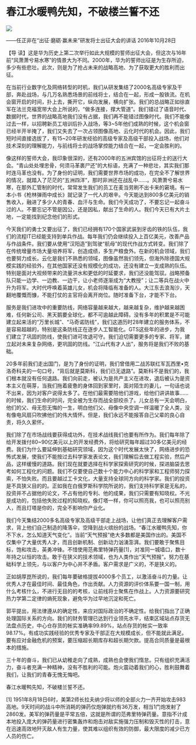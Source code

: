 # 春江水暖鸭先知，不破楼兰誓不还
<img class="pv" src="https://api.visitor.plantree.me/visitor-badge/pv?namespace=plantree.me&key=renzhengfei-speeches/春江水暖鸭先知不破楼兰誓不还.md">


——任正非在“出征·磨砺·赢未来”研发将士出征大会的讲话
2016年10月28日



【导  读】这是华为历史上第二次举行如此大规模的誓师出征大会，但这次与16年前“风萧萧兮易水寒”的情景大为不同。2000年，华为的誓师出征是为生存所迫，多少有些悲壮。此次，则是为了抢占未来的战略高地、为了获取更大的胜利而出征。



 在当前行业数字化及网络转型的时机，我们从研发集结了2000名高级专家及干部，奔赴战场，与几万名熟悉场景的前线将士，结合在一起，形成一股铁流。在机会窗开启的时间，扑上去，撕开它，纵向发展，横向扩张。我们的总战略正如徐直军在法兰克福宽带大会上所说的，“做多连接，撑大管道”。我们错过了语音时代、数据时代，世界的战略高地我们没有占据，我们再不能错过图像时代。我们不能像过去一样，以招聘新员工培训后扑入战场，等3~5年他们成熟的时候，这个机会窗已经半开半掩了，我们又失去了一次占领图像高地、云化时代的机会。因此，我们短时间直接选拔了，有15~20年研发经验的高级专家及高级干部投入战场，他们对技术深刻的理解能力，与前线将士的战场掌控能力结合在一起，一定会胜利的。

像这样的誓师大会，我印象很深的，还有2000年的五洲宾馆的出征将士的送行大会。“青山处处埋忠骨，何须马革裹尸还”的大标语，充满了一种悲壮，其实我们那时连马革也没有。为了身份的证明，我们需要世界市场的成功，在完全不了解世界的情况，就踏入了茫茫的“五洲四洋”，那时非洲还在战乱中……。风萧萧兮易水寒，在那外汇管制的时代，常常发生我们的员工在麦当劳刷不出卡来的窘境。有一本小书《枪林弹雨中成长》就记录了一代人的艰辛。今天能达到800多亿美元的销售收入，融进了多少人的青春、血汗与生命。我们今天成功了，不要忘记一起奋斗过的人。不要忘记不管是因公，还是因私，献出了生命的人。我们今天已有大片土地，一定能找到纪念他们的形式。

今天我们的勇士又要出征了，我们已经拥有170个国家武装到牙齿的铁的队伍，我们的流程IT已经能支持到单兵作战。每年我们仍会继续投入上百亿美元，改善产品与作战条件。我们要从使用“汉阳造”到驾驶“航母”的现代作战方式转变。我们除了在传统增量市场大量培养将军，创造成绩，多生产粮食外。在新的机会领域，我们也要努力成长。云化是我们不熟悉的领域，图像虽然我们领先，但海外除德国大规模实践的经验外，在其他国家还没有规模化的成功，还没有建立一支成熟的队伍。特别是面对大视频带来的流量洪水和更低的时延要求，我们还没能驾驭。战略预备队只能一边学、一边教、一边干，让小老师逐渐成为“大教授”；让二等兵在战火中升为将军。大时代呼唤着英雄儿女，机会将降临有准备的人。大江东去浪淘沙，天翻地覆慨而慷，不能打仗的主官将会离开岗位。随时准备下台，才能不下台。

服务是我们进攻中的重要防线，网络容量越来越大，越来越复杂，维护越来越困难，任何新公司、黑天鹅要全球化，都不可逾越此障碍。没有多年的积累是不可能建立起来活的“万里长城”、“马奇诺防线”，我们这道历时28年建立的服务体系，不是容易超越的，特别是这条防线正在逐步人工智能化。GTS这些年的进步，为我们建立了巩固的防线，使我们进可攻退可守。我们迫切需要更多的专家、将军，建立起对未来复杂网络，更巩固的防线。“江山代有才人出”，服务将是我们不败的基础。

20多年前我们走出国门，是为了身份的证明，我们曾借用二战苏联红军瓦西里•克洛奇科夫的一句口号，“背后就是莫斯科，我们已无退路”。莫斯科不是我们的，我们根本就没有任何退路。我们向前走，被认为是共产主义在进攻，退后被认为是资本主义在萌芽，当我们拖着疲惫的身体回到家里时，面对陌生的妻儿，一句话也说不出来，因为对客户说得太多了。在他们最需要陪他们游戏，给他们讲讲故事……的时候，我们生命的时间，完全被为生存而战全部绞杀了。儿女总有一天会明白，他们的父、母无怨无悔的一生，明白他们父、母像中央空调一样温暖了全人类，没有像电风扇只吹拂他们的伟大情怀。但是，我们永远不能报答自己父辈的良心自责，将久久萦怀。

我们除了在市场战线要获得成功外，在技术战线我们也要有所作为。我们每年除了给开发拨付80~90亿美元以上的开发经费外，将给研究每年超过30多亿美元的经费。我们为什么要延伸到基础研究领域，因为这个时代发展太快了，网络进步的恐怖式发展，使我们不能按过去科学家发表论文，我们理解后去做工程实验，然后产品，这样缓慢的道路。我们现在就要选择在科学家探索研究的时候，探进脑袋去思考如何工程化的问题。我们不仅要使自己数十个能力中心的科学家和工程师努力探索，不怕失败。而且要越过工卡文化，大量支持全球同方向的科学家。我们的投资是不具狭义目的的。正如我在白俄罗斯科学院所说的，我们支持科学家是无私的，投资并不占据他的论文，不占有他的专利、他的成果，我们只需要有知晓权。不光是成功的，包括他失败过程的知晓权。像灯塔一样，你可以照亮我，也可以照亮别人，而且灯塔是你的，完全不影响你产业化。

我们今天集结2000多名高级专家及高级干部走上战场，让他们真正去理解客户需求，背上他们自己制造的降落伞，空降到战火缤纷的战场。“春江水暖鸭先知，你不下水，怎么知道天气变化”。当前“天气预报”绝大多数都是美国作出的。美国不仅集中了大量优秀人才，而且创新机制、创新动力汹湧澎湃。我们要敢于聚焦目标，饱和攻击，英勇冲锋。不惜使用范弗里特弹药量[1]，对准同一城墙口，数十年持之以恒的攻击。敢于在狭义的技术领域，也为人类作出“天气预报”。努力在基础科学上领先，与以客户为中心并不矛盾。客户需求是广义的，不是狭义的。

正如胡厚崑所说的，我们每年要破格提拔4000多个员工，以激活奋斗的力量。让优秀人才在最佳时间、最佳角色，作出贡献。人力资源的评价体系要一国一制，用什么考核什么，不进行无目的的考核，让前线将士聚焦在作战上。人力资源要研究热力学第二定律的熵死现象，避免华为过早地沉淀和死亡。

郭平提出，用法律遵从的确定性，来应对国际政治的不确定性。给我们指出了正确处理国际关系的方向。我们的财务管理已达到行业领先水平，结束区域站点存货无法盘点历史，中心仓存货的帐实准确率99.89%，站点存货的帐实一致率98.17%。有成功实践经验的优秀专家及干部正在大规模成长，但不能就此满足。要有应对金融危机的预案，要压缩超长期库存和超长期欠款。提高合同质量是最根本的措施。

三十年的奋斗，我们已从幼稚走向了成熟，成熟也会使我们惰怠。只有组织充满活力，奋斗者充满一种精神，没有不胜利的可能。炮火震动着我们的心，胜利鼓舞着我们，让我们的青春无愧无悔吧。

春江水暖鸭先知，不破楼兰誓不还。


[1] 1951年8月18日6时，美第2师长拉夫纳少将以师的全部火力一齐开始攻击983高地。9天时间的战斗中所消耗的弹药仅炮弹就约有36万发，相当1门炮发射了2860发。美军的弹药量是平常五倍，这就是所谓的范弗里特弹药量。意指不计成本地投入庞大的弹药量进行密集轰炸和炮击对敌实施强力压制和毁灭性的打击，意在迅速高效地歼灭敌人有生力量，使其难以组织有效的防御，最大限度的减少已方人员的伤亡。
